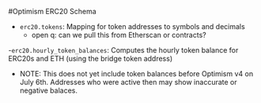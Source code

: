 #Optimism ERC20 Schema

- `erc20.tokens`: Mapping for token addresses to symbols and decimals
  -  open q: can we pull this from Etherscan or contracts?

-`erc20.hourly_token_balances`: Computes the hourly token balance for ERC20s and ETH (using the bridge token address)
  - NOTE: This does not yet include token balances before Optimism v4 on July 6th. Addresses who were active then may show inaccurate or negative balaces.
